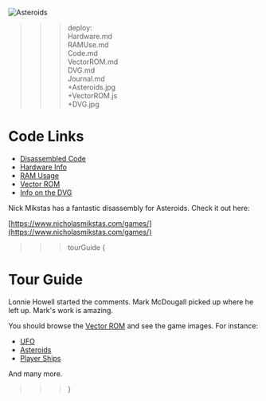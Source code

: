 ![Asteroids](Asteroids.jpg)

>>> deploy:<br>
>>>   Hardware.md<br>
>>>   RAMUse.md<br>
>>>   Code.md<br>
>>>   VectorROM.md<br>
>>>   DVG.md<br>
>>>   Journal.md<br>
>>>   +Asteroids.jpg<br>
>>>   +VectorROM.js<br>
>>>   +DVG.jpg<br>

# Code Links 

* [Disassembled Code](Code.md)
* [Hardware Info](Hardware.md)
* [RAM Usage](RAMUse.md)
* [Vector ROM](VectorROM.md)
* [Info on the DVG](DVG.md)

Nick Mikstas has a fantastic disassembly for Asteroids. Check it out here:

[https://www.nicholasmikstas.com/games/](https://www.nicholasmikstas.com/games/)

>>> tourGuide {

# Tour Guide

Lonnie Howell started the comments. Mark McDougall picked up where he left up. 
Mark's work is amazing.

You should browse the [Vector ROM](VectorROM.md) and see the game images. For instance:
* [UFO](VectorROM.md#UFO)
* [Asteroids](VectorROM.md#RockPatterns)
* [Player Ships](VectorROM.md#PlayerShips)

And many more.

>>> }
